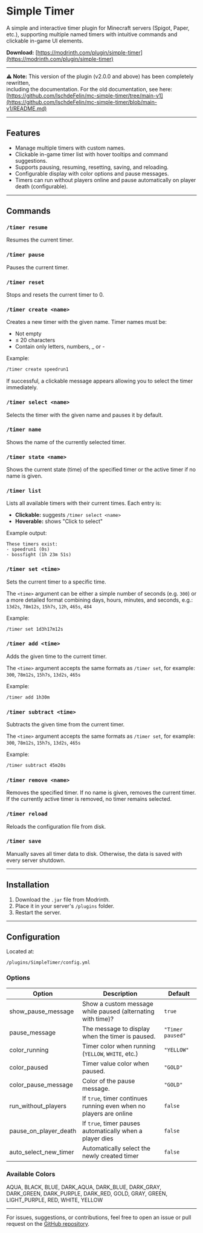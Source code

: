 # Simple Timer

A simple and interactive timer plugin for Minecraft servers (Spigot, Paper, etc.),
supporting multiple named timers with intuitive commands and clickable in-game UI elements.

**Download:** [https://modrinth.com/plugin/simple-timer](https://modrinth.com/plugin/simple-timer)

---

**⚠️ Note:** This version of the plugin (v2.0.0 and above) has been completely rewritten,  
including the documentation. For the old documentation, see here:  
[https://github.com/IschdeFelin/mc-simple-timer/tree/main-v1](https://github.com/IschdeFelin/mc-simple-timer/blob/main-v1/README.md)

---

## Features

- Manage multiple timers with custom names.
- Clickable in-game timer list with hover tooltips and command suggestions.
- Supports pausing, resuming, resetting, saving, and reloading.
- Configurable display with color options and pause messages.
- Timers can run without players online and pause automatically on player death (configurable).

---

## Commands

### `/timer resume`
Resumes the current timer.

### `/timer pause`
Pauses the current timer.

### `/timer reset`
Stops and resets the current timer to 0.

### `/timer create <name>`
Creates a new timer with the given name.
Timer names must be:

- Not empty
- ≤ 20 characters
- Contain only letters, numbers, _ or -

Example:
```bash
/timer create speedrun1
```

If successful, a clickable message appears allowing you to select the timer immediately.

### `/timer select <name>`
Selects the timer with the given name and pauses it by default.

### `/timer name`
Shows the name of the currently selected timer.

### `/timer state <name>`
Shows the current state (time) of the specified timer or the active timer if no name is given.

### `/timer list`
Lists all available timers with their current times.
Each entry is:

- **Clickable:** suggests `/timer select <name>`
- **Hoverable:** shows "Click to select"

Example output:
```plaintext
These timers exist:
- speedrun1 (0s)
- bossfight (1h 23m 51s)
```

### `/timer set <time>`
Sets the current timer to a specific time.

The `<time>` argument can be either a simple number of seconds (e.g. `300`)
or a more detailed format combining days, hours, minutes, and seconds, e.g.:
`13d2s`, `78m12s`, `15h7s`, `12h`, `465s`, `484`

Example:
```bash
/timer set 1d3h17m12s
```

### `/timer add <time>`
Adds the given time to the current timer.

The `<time>` argument accepts the same formats as `/timer set`, for example:
`300`, `78m12s`, `15h7s`, `13d2s`, `465s`

Example:
```bash
/timer add 1h30m
```

### `/timer subtract <time>`
Subtracts the given time from the current timer.

The `<time>` argument accepts the same formats as `/timer set`, for example:
`300`, `78m12s`, `15h7s`, `13d2s`, `465s`

Example:
```bash
/timer subtract 45m20s
```

### `/timer remove <name>`
Removes the specified timer. If no name is given, removes the current timer.
If the currently active timer is removed, no timer remains selected.

### `/timer reload`
Reloads the configuration file from disk.

### `/timer save`
Manually saves all timer data to disk.
Otherwise, the data is saved with every server shutdown.

---

## Installation

1) Download the `.jar` file from Modrinth.
2) Place it in your server's `/plugins` folder.
3) Restart the server.

---

## Configuration

Located at:
```
/plugins/SimpleTimer/config.yml
```

### Options

| Option                | Description                                                        | Default          |
|-----------------------|--------------------------------------------------------------------|------------------|
| show_pause_message	   | Show a custom message while paused (alternating with time)?        | `true`           |
| pause_message         | The message to display when the timer is paused.                   | `"Timer paused"` |
| color_running         | Timer color when running (`YELLOW`, `WHITE`, etc.)                 | `"YELLOW"`       |
| color_paused          | Timer value color when paused.                                     | `"GOLD"`         |
| color_pause_message   | Color of the pause message.                                        | `"GOLD"`         |
| run_without_players   | If `true`, timer continues running even when no players are online | `false`          |
| pause_on_player_death | If `true`, timer pauses automatically when a player dies           | `false`          |
| auto_select_new_timer | Automatically select the newly created timer                       | `false`          |

### Available Colors

AQUA, BLACK, BLUE, DARK_AQUA, DARK_BLUE, DARK_GRAY, DARK_GREEN, DARK_PURPLE,
DARK_RED, GOLD, GRAY, GREEN, LIGHT_PURPLE, RED, WHITE, YELLOW

---

For issues, suggestions, or contributions, feel free to open an issue or pull request on the [GitHub repository](https://github.com/IschdeFelin/mc-simple-timer).